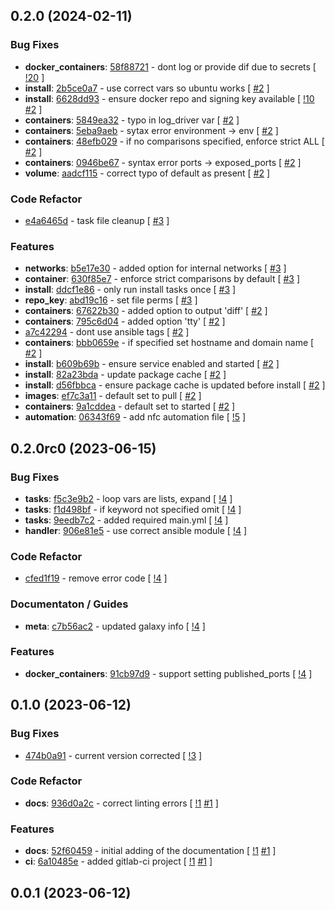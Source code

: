 ## 0.2.0 (2024-02-11)

### Bug Fixes

- **docker_containers**: [58f88721](https://gitlab.com/nofusscomputing/projects/ansible/docker_management/-/commit/58f88721cc719ce80eb1dc33a8b37c7c92b4a4b1) - dont log or provide dif due to secrets [ [!20](https://gitlab.com/nofusscomputing/projects/ansible/docker_management/-/merge_requests/20) ]
- **install**: [2b5ce0a7](https://gitlab.com/nofusscomputing/projects/ansible/docker_management/-/commit/2b5ce0a7caceb37b3d790a85f7d3dd09b1843804) - use correct vars so ubuntu works [ [#2](https://gitlab.com/nofusscomputing/projects/ansible/docker_management/-/issues/2) ]
- **install**: [6628dd93](https://gitlab.com/nofusscomputing/projects/ansible/docker_management/-/commit/6628dd93efb5055feef2ff776258668f3fa156a2) - ensure docker repo and signing key available [ [!10](https://gitlab.com/nofusscomputing/projects/ansible/docker_management/-/merge_requests/10) [#2](https://gitlab.com/nofusscomputing/projects/ansible/docker_management/-/issues/2) ]
- **containers**: [5849ea32](https://gitlab.com/nofusscomputing/projects/ansible/docker_management/-/commit/5849ea32a7c4e5f3d9028dbbb44b70f93a5839f1) - typo in log_driver var [ [#2](https://gitlab.com/nofusscomputing/projects/ansible/docker_management/-/issues/2) ]
- **containers**: [5eba9aeb](https://gitlab.com/nofusscomputing/projects/ansible/docker_management/-/commit/5eba9aebfde283dff6a3413a4f7d2bdaf727a3cd) - sytax error environment -> env [ [#2](https://gitlab.com/nofusscomputing/projects/ansible/docker_management/-/issues/2) ]
- **containers**: [48efb029](https://gitlab.com/nofusscomputing/projects/ansible/docker_management/-/commit/48efb0296c247630357c28e4a9b0cef69f8dc97e) - if no comparisons specified, enforce strict ALL [ [#2](https://gitlab.com/nofusscomputing/projects/ansible/docker_management/-/issues/2) ]
- **containers**: [0946be67](https://gitlab.com/nofusscomputing/projects/ansible/docker_management/-/commit/0946be67eeb20c2a8b6f599e171dec9af01796ad) - syntax error ports -> exposed_ports [ [#2](https://gitlab.com/nofusscomputing/projects/ansible/docker_management/-/issues/2) ]
- **volume**: [aadcf115](https://gitlab.com/nofusscomputing/projects/ansible/docker_management/-/commit/aadcf115cac0b007242aea21e1ec31e39d7206c3) - correct typo of default as present [ [#2](https://gitlab.com/nofusscomputing/projects/ansible/docker_management/-/issues/2) ]

### Code Refactor

- [e4a6465d](https://gitlab.com/nofusscomputing/projects/ansible/docker_management/-/commit/e4a6465ded481f409ab347418e94525e9b44b2cd) - task file cleanup [ [#3](https://gitlab.com/nofusscomputing/projects/ansible/docker_management/-/issues/3) ]

### Features

- **networks**: [b5e17e30](https://gitlab.com/nofusscomputing/projects/ansible/docker_management/-/commit/b5e17e30319fc51c9b7420969059b044f2324fad) - added option for internal networks [ [#3](https://gitlab.com/nofusscomputing/projects/ansible/docker_management/-/issues/3) ]
- **container**: [630f85e7](https://gitlab.com/nofusscomputing/projects/ansible/docker_management/-/commit/630f85e7dd8821e4c66af8afbab38a6420512720) - enforce strict comparisons by default [ [#3](https://gitlab.com/nofusscomputing/projects/ansible/docker_management/-/issues/3) ]
- **install**: [ddcf1e86](https://gitlab.com/nofusscomputing/projects/ansible/docker_management/-/commit/ddcf1e866566df0049aa69886fcc61fa1a2dee5f) - only run install tasks once [ [#3](https://gitlab.com/nofusscomputing/projects/ansible/docker_management/-/issues/3) ]
- **repo_key**: [abd19c16](https://gitlab.com/nofusscomputing/projects/ansible/docker_management/-/commit/abd19c164322ef4c83937ee01885211dae840fda) - set file perms [ [#3](https://gitlab.com/nofusscomputing/projects/ansible/docker_management/-/issues/3) ]
- **containers**: [67622b30](https://gitlab.com/nofusscomputing/projects/ansible/docker_management/-/commit/67622b307b0bb14cfa378640fdb44c9a55cb4c47) - added option to output 'diff' [ [#2](https://gitlab.com/nofusscomputing/projects/ansible/docker_management/-/issues/2) ]
- **containers**: [795c6d04](https://gitlab.com/nofusscomputing/projects/ansible/docker_management/-/commit/795c6d04d0f10176169062865387c0040642f622) - added option 'tty' [ [#2](https://gitlab.com/nofusscomputing/projects/ansible/docker_management/-/issues/2) ]
- [a7c42294](https://gitlab.com/nofusscomputing/projects/ansible/docker_management/-/commit/a7c422941eec9464b130731de9b5bfdbd1387862) - dont use ansible tags [ [#2](https://gitlab.com/nofusscomputing/projects/ansible/docker_management/-/issues/2) ]
- **containers**: [bbb0659e](https://gitlab.com/nofusscomputing/projects/ansible/docker_management/-/commit/bbb0659e5f2c4c7f420c5fa6fcbc218bbea4d01c) - if specified set hostname and domain name [ [#2](https://gitlab.com/nofusscomputing/projects/ansible/docker_management/-/issues/2) ]
- **install**: [b609b69b](https://gitlab.com/nofusscomputing/projects/ansible/docker_management/-/commit/b609b69beb2131106eb7bb518d62fa6f8c9a1390) - ensure service enabled and started [ [#2](https://gitlab.com/nofusscomputing/projects/ansible/docker_management/-/issues/2) ]
- **install**: [82a23bda](https://gitlab.com/nofusscomputing/projects/ansible/docker_management/-/commit/82a23bda6f4f5f1f194d1f94fd701461b305dce9) - update package cache [ [#2](https://gitlab.com/nofusscomputing/projects/ansible/docker_management/-/issues/2) ]
- **install**: [d56fbbca](https://gitlab.com/nofusscomputing/projects/ansible/docker_management/-/commit/d56fbbcaf12bafcb774b40346c30de6a7ece97c1) - ensure package cache is updated before install [ [#2](https://gitlab.com/nofusscomputing/projects/ansible/docker_management/-/issues/2) ]
- **images**: [ef7c3a11](https://gitlab.com/nofusscomputing/projects/ansible/docker_management/-/commit/ef7c3a112567b3e19627732ed5f4d5588b442345) - default set to pull [ [#2](https://gitlab.com/nofusscomputing/projects/ansible/docker_management/-/issues/2) ]
- **containers**: [9a1cddea](https://gitlab.com/nofusscomputing/projects/ansible/docker_management/-/commit/9a1cddea51844f62f74e10bbcf597f0cdf308e79) - default set to started [ [#2](https://gitlab.com/nofusscomputing/projects/ansible/docker_management/-/issues/2) ]
- **automation**: [06343f69](https://gitlab.com/nofusscomputing/projects/ansible/docker_management/-/commit/06343f69eab5138e48eec9d6b4c49418834af3b3) - add nfc automation file [ [!5](https://gitlab.com/nofusscomputing/projects/ansible/docker_management/-/merge_requests/5) ]

## 0.2.0rc0 (2023-06-15)

### Bug Fixes

- **tasks**: [f5c3e9b2](https://gitlab.com/nofusscomputing/projects/ansible/docker_management/-/commit/f5c3e9b246ce38ffb80f91346a7f3f3ce164d96b) - loop vars are lists, expand [ [!4](https://gitlab.com/nofusscomputing/projects/ansible/docker_management/-/merge_requests/4) ]
- **tasks**: [f1d498bf](https://gitlab.com/nofusscomputing/projects/ansible/docker_management/-/commit/f1d498bf967e8736047c6d40383b46af20353be4) - if keyword not specified omit [ [!4](https://gitlab.com/nofusscomputing/projects/ansible/docker_management/-/merge_requests/4) ]
- **tasks**: [9eedb7c2](https://gitlab.com/nofusscomputing/projects/ansible/docker_management/-/commit/9eedb7c29a62ff1014ff6ddfcd7ddb7ae3b8dae5) - added required main.yml [ [!4](https://gitlab.com/nofusscomputing/projects/ansible/docker_management/-/merge_requests/4) ]
- **handler**: [906e81e5](https://gitlab.com/nofusscomputing/projects/ansible/docker_management/-/commit/906e81e5d955ff2dd2f32ca274de47a2cb06d69f) - use correct ansible module [ [!4](https://gitlab.com/nofusscomputing/projects/ansible/docker_management/-/merge_requests/4) ]

### Code Refactor

- [cfed1f19](https://gitlab.com/nofusscomputing/projects/ansible/docker_management/-/commit/cfed1f19ccbb687bc8a4fddb4496e19ea4250683) - remove error code [ [!4](https://gitlab.com/nofusscomputing/projects/ansible/docker_management/-/merge_requests/4) ]

### Documentaton / Guides

- **meta**: [c7b56ac2](https://gitlab.com/nofusscomputing/projects/ansible/docker_management/-/commit/c7b56ac2d3a58c9516375e97102fb4f5d18d51d1) - updated galaxy info [ [!4](https://gitlab.com/nofusscomputing/projects/ansible/docker_management/-/merge_requests/4) ]

### Features

- **docker_containers**: [91cb97d9](https://gitlab.com/nofusscomputing/projects/ansible/docker_management/-/commit/91cb97d9970ebee50dc93edc9480a6315410d245) - support setting published_ports [ [!4](https://gitlab.com/nofusscomputing/projects/ansible/docker_management/-/merge_requests/4) ]

## 0.1.0 (2023-06-12)

### Bug Fixes

- [474b0a91](https://gitlab.com/nofusscomputing/projects/ansible/docker_management/-/commit/474b0a91f2c6c5768bdd859e67620ec063f7d166) - current version corrected [ [!3](https://gitlab.com/nofusscomputing/projects/ansible/docker_management/-/merge_requests/3) ]

### Code Refactor

- **docs**: [936d0a2c](https://gitlab.com/nofusscomputing/projects/ansible/docker_management/-/commit/936d0a2ca427569cfae57b041100ca9bb72d93bd) - correct linting errors [ [!1](https://gitlab.com/nofusscomputing/projects/ansible/docker_management/-/merge_requests/1) [#1](https://gitlab.com/nofusscomputing/projects/ansible/docker_management/-/issues/1) ]

### Features

- **docs**: [52f60459](https://gitlab.com/nofusscomputing/projects/ansible/docker_management/-/commit/52f604594f743f176b23dbbb4c16bfbeb5c6c6ec) - initial adding of the documentation [ [!1](https://gitlab.com/nofusscomputing/projects/ansible/docker_management/-/merge_requests/1) [#1](https://gitlab.com/nofusscomputing/projects/ansible/docker_management/-/issues/1) ]
- **ci**: [6a10485e](https://gitlab.com/nofusscomputing/projects/ansible/docker_management/-/commit/6a10485e9d5550b14f3e7b4bf2c9b0b377a793d1) - added gitlab-ci project [ [!1](https://gitlab.com/nofusscomputing/projects/ansible/docker_management/-/merge_requests/1) [#1](https://gitlab.com/nofusscomputing/projects/ansible/docker_management/-/issues/1) ]

## 0.0.1 (2023-06-12)
